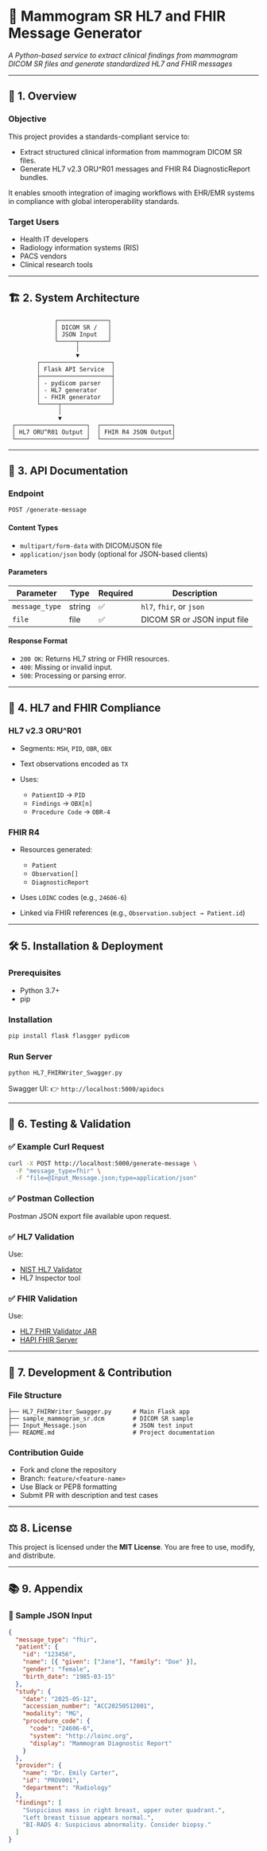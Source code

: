 # 🩻 Mammogram SR HL7 and FHIR Message Generator

*A Python-based service to extract clinical findings from mammogram DICOM SR files and generate standardized HL7 and FHIR messages*

---

## 📌 1. Overview

### Objective

This project provides a standards-compliant service to:

* Extract structured clinical information from mammogram DICOM SR files.
* Generate HL7 v2.3 ORU^R01 messages and FHIR R4 DiagnosticReport bundles.

It enables smooth integration of imaging workflows with EHR/EMR systems in compliance with global interoperability standards.

### Target Users

* Health IT developers
* Radiology information systems (RIS)
* PACS vendors
* Clinical research tools

---

## 🏗️ 2. System Architecture

```plaintext
             ┌──────────────┐
             │ DICOM SR /   │
             │ JSON Input   │
             └─────┬────────┘
                   │
                   ▼
        ┌────────────────────┐
        │ Flask API Service  │
        ├────────────────────┤
        │ - pydicom parser   │
        │ - HL7 generator    │
        │ - FHIR generator   │
        └─────┬──────────────┘
              │
              ▼
 ┌────────────────────┐  ┌────────────────────┐
 │ HL7 ORU^R01 Output │  │ FHIR R4 JSON Output│
 └────────────────────┘  └────────────────────┘
```

---

## 🔧 3. API Documentation

### Endpoint

`POST /generate-message`

#### Content Types

* `multipart/form-data` with DICOM/JSON file
* `application/json` body (optional for JSON-based clients)

#### Parameters

| Parameter      | Type   | Required | Description                 |
| -------------- | ------ | -------- | --------------------------- |
| `message_type` | string | ✅        | `hl7`, `fhir`, or `json`    |
| `file`         | file   | ✅        | DICOM SR or JSON input file |

#### Response Format

* `200 OK`: Returns HL7 string or FHIR resources.
* `400`: Missing or invalid input.
* `500`: Processing or parsing error.

---

## 📜 4. HL7 and FHIR Compliance

### HL7 v2.3 ORU^R01

* Segments: `MSH`, `PID`, `OBR`, `OBX`
* Text observations encoded as `TX`
* Uses:

  * `PatientID` → `PID`
  * `Findings` → `OBX[n]`
  * `Procedure Code` → `OBR-4`

### FHIR R4

* Resources generated:

  * `Patient`
  * `Observation[]`
  * `DiagnosticReport`
* Uses `LOINC` codes (e.g., `24606-6`)
* Linked via FHIR references (e.g., `Observation.subject → Patient.id`)

---

## 🛠️ 5. Installation & Deployment

### Prerequisites

* Python 3.7+
* pip

### Installation

```bash
pip install flask flasgger pydicom
```

### Run Server

```bash
python HL7_FHIRWriter_Swagger.py
```

Swagger UI:
👉 `http://localhost:5000/apidocs`

---

## 🧪 6. Testing & Validation

### ✅ Example Curl Request

```bash
curl -X POST http://localhost:5000/generate-message \
  -F "message_type=fhir" \
  -F "file=@Input_Message.json;type=application/json"
```

### ✅ Postman Collection

Postman JSON export file available upon request.

### ✅ HL7 Validation

Use:

* [NIST HL7 Validator](https://hl7v2tools.nist.gov/)
* HL7 Inspector tool

### ✅ FHIR Validation

Use:

* [HL7 FHIR Validator JAR](https://confluence.hl7.org/display/FHIR/Using+the+FHIR+Validator)
* [HAPI FHIR Server](https://hapi.fhir.org/)

---

## 🤝 7. Development & Contribution

### File Structure

```plaintext
├── HL7_FHIRWriter_Swagger.py      # Main Flask app
├── sample_mammogram_sr.dcm        # DICOM SR sample
├── Input_Message.json             # JSON test input
├── README.md                      # Project documentation
```

### Contribution Guide

* Fork and clone the repository
* Branch: `feature/<feature-name>`
* Use Black or PEP8 formatting
* Submit PR with description and test cases

---

## ⚖️ 8. License

This project is licensed under the **MIT License**. You are free to use, modify, and distribute.

---

## 📚 9. Appendix

### 📁 Sample JSON Input

```json
{
  "message_type": "fhir",
  "patient": {
    "id": "123456",
    "name": [{ "given": ["Jane"], "family": "Doe" }],
    "gender": "female",
    "birth_date": "1985-03-15"
  },
  "study": {
    "date": "2025-05-12",
    "accession_number": "ACC20250512001",
    "modality": "MG",
    "procedure_code": {
      "code": "24606-6",
      "system": "http://loinc.org",
      "display": "Mammogram Diagnostic Report"
    }
  },
  "provider": {
    "name": "Dr. Emily Carter",
    "id": "PROV001",
    "department": "Radiology"
  },
  "findings": [
    "Suspicious mass in right breast, upper outer quadrant.",
    "Left breast tissue appears normal.",
    "BI-RADS 4: Suspicious abnormality. Consider biopsy."
  ]
}

